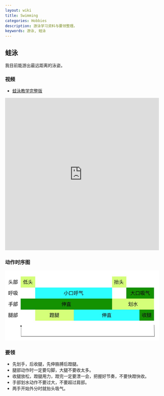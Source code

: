 ```yaml
---
layout: wiki
title: Swimming
categories: Hobbies
description: 游泳学习资料与要领整理。
keywords: 游泳, 蛙泳
---
```


## 蛙泳

我目前能游出最远距离的泳姿。

### 视频

* [蛙泳教学完整版](http://v.youku.com/v_show/id_XMjgwOTA4OTI0.html?from=s1.8-1-1.2)

<iframe style="max-width:100%" height=498 width=510 src="http://player.youku.com/embed/XMjgwOTA4OTI0" frameborder=0 allowfullscreen></iframe>

### 动作时序图

![](/images/wiki/breaststroke.png)

### 要领

* 先划手，后收腿，先伸胳膊后蹬腿。
* 腿部动作时一定要勾脚，大腿不要收太多。
* 收腿放松，蹬腿用力，蹬完一定要漂一会，把握好节奏，不要快蹬快收。
* 手部划水动作不要过大，不要超过肩部。
* 两手开始外分时就抬头吸气。
